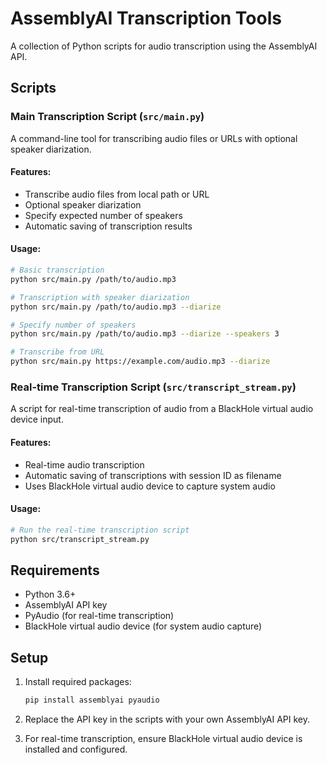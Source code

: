 # AssemblyAI Transcription Tools

A collection of Python scripts for audio transcription using the AssemblyAI API.

## Scripts

### Main Transcription Script (`src/main.py`)

A command-line tool for transcribing audio files or URLs with optional speaker diarization.

#### Features:
- Transcribe audio files from local path or URL
- Optional speaker diarization
- Specify expected number of speakers
- Automatic saving of transcription results

#### Usage:
```bash
# Basic transcription
python src/main.py /path/to/audio.mp3

# Transcription with speaker diarization
python src/main.py /path/to/audio.mp3 --diarize

# Specify number of speakers
python src/main.py /path/to/audio.mp3 --diarize --speakers 3

# Transcribe from URL
python src/main.py https://example.com/audio.mp3 --diarize
```

### Real-time Transcription Script (`src/transcript_stream.py`)

A script for real-time transcription of audio from a BlackHole virtual audio device input.

#### Features:
- Real-time audio transcription
- Automatic saving of transcriptions with session ID as filename
- Uses BlackHole virtual audio device to capture system audio

#### Usage:
```bash
# Run the real-time transcription script
python src/transcript_stream.py
```

## Requirements
- Python 3.6+
- AssemblyAI API key
- PyAudio (for real-time transcription)
- BlackHole virtual audio device (for system audio capture)

## Setup
1. Install required packages:
   ```bash
   pip install assemblyai pyaudio
   ```

2. Replace the API key in the scripts with your own AssemblyAI API key.

3. For real-time transcription, ensure BlackHole virtual audio device is installed and configured.